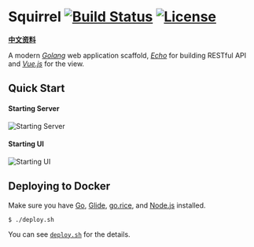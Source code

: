 # Squirrel [![Build Status](https://api.travis-ci.org/lavenderx/squirrel.svg?branch=master)](https://travis-ci.org/lavenderx/squirrel)  [![License](https://img.shields.io/badge/license-MIT-blue.svg)](LICENSE)

[**中文资料**](NOTES-CN.md)

A modern [*Golang*](https://golang.org/) web application scaffold, [*Echo*](https://echo.labstack.com/) for building RESTful API and [*Vue.js*](https://vuejs.org/) for the view.

## Quick Start

#### Starting Server
![Starting Server](http://o81mq23fu.bkt.clouddn.com/idea_squirrel_server_startup.png)

#### Starting UI
![Starting UI](http://o81mq23fu.bkt.clouddn.com/idea_squirrel_ui_startup.png)

## Deploying to Docker

Make sure you have [Go](https://golang.org/doc/install), [Glide](https://github.com/Masterminds/glide), [go.rice](https://github.com/GeertJohan/go.rice), and [Node.js](https://nodejs.org/en/) installed.

    $ ./deploy.sh
    
You can see [`deploy.sh`](https://github.com/lavenderx/squirrel/blob/master/deploy.sh) for the details.
